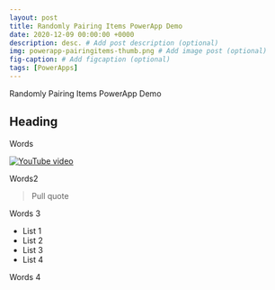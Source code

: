 ```yaml
---
layout: post
title: Randomly Pairing Items PowerApp Demo
date: 2020-12-09 00:00:00 +0000
description: desc. # Add post description (optional)
img: powerapp-pairingitems-thumb.png # Add image post (optional)
fig-caption: # Add figcaption (optional)
tags: [PowerApps]
---
```

Randomly Pairing Items PowerApp Demo

## Heading
Words

[![YouTube video](https://img.youtube.com/vi/CcWGYIig830/0.jpg)](https://www.youtube.com/watch?v=CcWGYIig830)

Words2

>Pull quote

Words 3

* List 1
* List 2
* List 3
* List 4

Words 4



